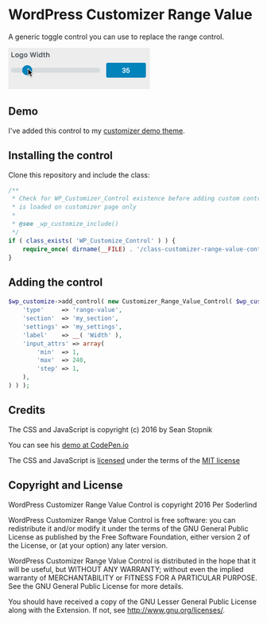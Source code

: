 # WordPress Customizer Range Value

A generic toggle control you can use to replace the range control.

<img src="assets/customizer-range-value.gif" />

## Demo

I've added this control to my [customizer demo theme](https://github.com/soderlind/2016-customizer-demo).

## Installing the control

Clone this repository and include the class:

```php
/**
 * Check for WP_Customizer_Control existence before adding custom control because WP_Customize_Control
 * is loaded on customizer page only
 *
 * @see _wp_customize_include()
 */
if ( class_exists( 'WP_Customize_Control' ) ) {
	require_once( dirname(__FILE) . '/class-customizer-range-value-control.php' );
}
```

## Adding the control

```php
$wp_customize->add_control( new Customizer_Range_Value_Control( $wp_customize, 'my_control', array(
	'type'     => 'range-value',
	'section'  => 'my_section',
	'settings' => 'my_settings',
	'label'    => __( 'Width' ),
	'input_attrs' => array(
		'min'  => 1,
		'max'  => 240,
		'step' => 1,
  	),
) ) );
```


## Credits

The CSS and JavaScript is  copyright (c) 2016 by Sean Stopnik

You can see his [demo at CodePen.io](http://codepen.io/thelifemgmt/pen/CeLqA)

The CSS and JavaScript is [licensed](https://blog.codepen.io/legal/licensing/) under the terms of the [MIT license](http://opensource.org/licenses/MIT)

## Copyright and License

WordPress Customizer Range Value Control is copyright 2016 Per Soderlind

WordPress Customizer Range Value Control is free software: you can redistribute it and/or modify it under the terms of the GNU General Public License as published by the Free Software Foundation, either version 2 of the License, or (at your option) any later version.

WordPress Customizer Range Value Control is distributed in the hope that it will be useful, but WITHOUT ANY WARRANTY; without even the implied warranty of MERCHANTABILITY or FITNESS FOR A PARTICULAR PURPOSE. See the GNU General Public License for more details.

You should have received a copy of the GNU Lesser General Public License along with the Extension. If not, see http://www.gnu.org/licenses/.
